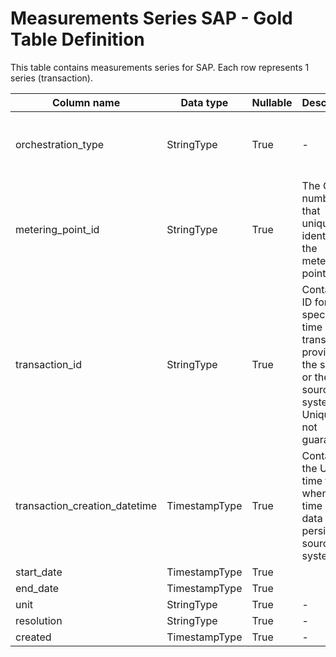 # Measurements Series SAP - Gold Table Definition

This table contains measurements series for SAP. Each row represents 1 series (transaction).

| Column name | Data type | Nullable | Description | Constraints |
| - | - | - | - | - |
| orchestration_type | StringType | True | - | Valid values ["submitted", "migration", "electrical_heating", "capacity_settlement"] |
| metering_point_id | StringType | True | The GSRN number that uniquely identifies the metering point | Exactly 18 digits |
| transaction_id | StringType | True | Contains an ID for the specific time series transaction, provided by the sender or the source system. Uniqueness not guaranteed | - |
| transaction_creation_datetime | TimestampType | True | Contains the UTC time for when the time series data was persisted in source system | - |
| start_date | TimestampType | True | | - |
| end_date | TimestampType | True | | - |
| unit | StringType | True | - | Not null |
| resolution | StringType | True | - | Not null |
| created | TimestampType | True | - | - |
